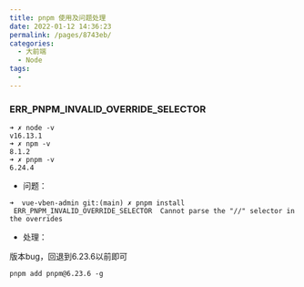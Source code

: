 ```yaml
---
title: pnpm 使用及问题处理
date: 2022-01-12 14:36:23
permalink: /pages/8743eb/
categories:
  - 大前端
  - Node
tags:
  - 
---
```

### ERR_PNPM_INVALID_OVERRIDE_SELECTOR

```shell
➜ ✗ node -v
v16.13.1
➜ ✗ npm -v
8.1.2
➜ ✗ pnpm -v
6.24.4
```

- 问题：

```shell
➜  vue-vben-admin git:(main) ✗ pnpm install
 ERR_PNPM_INVALID_OVERRIDE_SELECTOR  Cannot parse the "//" selector in the overrides
```

- 处理：

版本bug，回退到6.23.6以前即可

`pnpm add pnpm@6.23.6 -g`